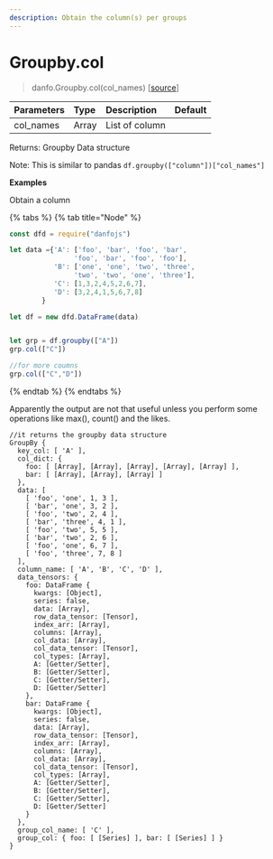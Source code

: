 ```yaml
---
description: Obtain the column(s) per groups
---
```


# Groupby.col

> danfo.Groupby.col\(col\_names\)    \[[source](https://github.com/opensource9ja/danfojs/blob/master/danfojs/src/core/groupby.js#L104)\]

| Parameters | Type | Description | Default |
| :--- | :--- | :--- | :--- |
| col\_names | Array | List of column |  |

Returns: Groupby Data structure

Note:    This is similar to pandas `df.groupby(["column"])["col_names"]`

**Examples**

Obtain a column

{% tabs %}
{% tab title="Node" %}
```javascript
const dfd = require("danfojs")

let data ={'A': ['foo', 'bar', 'foo', 'bar',
                'foo', 'bar', 'foo', 'foo'],
           'B': ['one', 'one', 'two', 'three',
                'two', 'two', 'one', 'three'],
           'C': [1,3,2,4,5,2,6,7],
           'D': [3,2,4,1,5,6,7,8]
        }

let df = new dfd.DataFrame(data)


let grp = df.groupby(["A"])
grp.col(["C"])

//for more coumns
grp.col(["C","D"])
```
{% endtab %}
{% endtabs %}

Apparently the output are not that useful unless you perform some operations like max\(\), count\(\) and the likes. 

```text
//it returns the groupby data structure
GroupBy {
  key_col: [ 'A' ],
  col_dict: {
    foo: [ [Array], [Array], [Array], [Array], [Array] ],
    bar: [ [Array], [Array], [Array] ]
  },
  data: [
    [ 'foo', 'one', 1, 3 ],
    [ 'bar', 'one', 3, 2 ],
    [ 'foo', 'two', 2, 4 ],
    [ 'bar', 'three', 4, 1 ],
    [ 'foo', 'two', 5, 5 ],
    [ 'bar', 'two', 2, 6 ],
    [ 'foo', 'one', 6, 7 ],
    [ 'foo', 'three', 7, 8 ]
  ],
  column_name: [ 'A', 'B', 'C', 'D' ],
  data_tensors: {
    foo: DataFrame {
      kwargs: [Object],
      series: false,
      data: [Array],
      row_data_tensor: [Tensor],
      index_arr: [Array],
      columns: [Array],
      col_data: [Array],
      col_data_tensor: [Tensor],
      col_types: [Array],
      A: [Getter/Setter],
      B: [Getter/Setter],
      C: [Getter/Setter],
      D: [Getter/Setter]
    },
    bar: DataFrame {
      kwargs: [Object],
      series: false,
      data: [Array],
      row_data_tensor: [Tensor],
      index_arr: [Array],
      columns: [Array],
      col_data: [Array],
      col_data_tensor: [Tensor],
      col_types: [Array],
      A: [Getter/Setter],
      B: [Getter/Setter],
      C: [Getter/Setter],
      D: [Getter/Setter]
    }
  },
  group_col_name: [ 'C' ],
  group_col: { foo: [ [Series] ], bar: [ [Series] ] }
}
```



